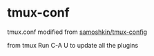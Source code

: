 # tmux-conf
tmux.conf modified from [samoshkin/tmux-config](samoshkin/tmux-config)

from tmux
Run C-A U to update all the plugins
